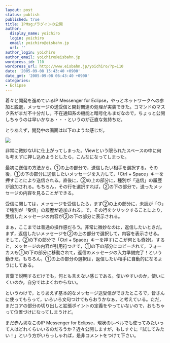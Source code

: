 ```yaml
---
layout: post
status: publish
published: true
title: IPMsgプラグインの公開
author:
  display_name: yoichiro
  login: yoichiro
  email: yoichiro@eisbahn.jp
  url: ''
author_login: yoichiro
author_email: yoichiro@eisbahn.jp
wordpress_id: 110
wordpress_url: http://www.eisbahn.jp/yoichiro/?p=110
date: '2005-09-08 15:43:40 +0900'
date_gmt: '2005-09-08 06:43:40 +0900'
categories:
- Eclipse
---
```


着々と開発を進めているIP Messenger for Eclipse，やっとネットワークへの参加と脱退，メッセージの送受信と開封関連の処理が実装できた。コマンドのマスク系がまだ不十分だし，不在通知系の機能と暗号化もまだなので，ちょっと公開しちゃうのは早いかなぁ・・・というのが正直な気持ちだ。

とりあえず，開発中の画面は以下のような感じだ。

![](http://www.eisbahn.jp/yoichiro/images/1346082.gif)

非常に微妙なUIに仕上がってしまった。Viewという限られたスペースの中に何も考えずに押し込めようとしたら，こんなになってしまった。

最初に送信の方法から。①の上の部分で，送信したい相手を選択する。その後，①の下の部分に送信したいメッセージを入力して，「Ctrl + Space」キーを押すことにより送信される。直後に，②の上の部分に，種別が「送信」の履歴が追加される。もちろん，その行を選択すれば，②の下の部分で，送ったメッセージの内容を見ることができる。

受信に関しては，メッセージを受信したら，まず②の上の部分に，未読が「○」で種別が「受信」の履歴が追加される。で，その行をクリックすることにより，受信したメッセージの内容が②の下の部分に表示される。

まぁ，ここまでは普通の操作感だろう。非常に微妙なのは，返信したいときだ。まず，返信したいメッセージを②の上の部分で選択して，内容を表示させる。そして，②の下の部分で「Ctrl + Space」キーを押す(ここが何とも奇妙)。すると，メッセージの内容が引用符つきで，①の下の部分にコピーされて，フォーカスも①の下の部分に移動されて，返信のメッセージの入力準備完了！という動きだ。もちろん，①の上の部分の選択は，返信したい相手に自動的になるようにしてある。

言葉で説明するだけでも，何とも言えない感じである。使いやすいのか，使いにくいのか，自分ではよくわからない。

というわけで，とりあえず基本的なメッセージ送受信ができたところで，皆さんに使ってもらって，いろいろ文句つけてもらおうかなぁ，と考えている。ただ，まだコアの部分の切り出しと拡張ポイントの定義をやっていないので，おもちゃって位置づけになってしまうけど。

まだ赤ん坊なこのIP Messenger for Eclipse，現状のレベルでも使ってみたいって人はどれくらいいるのだろうか？近々公開しますが，もしすぐに「試してみたい！」という方がいらっしゃれば，是非コメントをつけて下さい。
